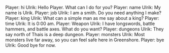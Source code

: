 Player: hi
Ulrik: Hello Player. What can I do for you?
Player: name
Ulrik: My name is Ulrik.
Player: job
Ulrik: I am a smith. Do you need anything I make?
Player: king
Ulrik: What can a simple man as me say about a king?
Player: time
Ulrik: It is 0:00 am.
Player: Weapon
Ulrik: I have longswords, battle hammers, and battle axes. What do you want?
Player: dungeons
Ulrik: They say north of Thais is a deep dungeon.
Player: monsters
Ulrik: Most monsters live far away, so you can feel safe here in Greenshore.
Player: bye
Ulrik: Good bye for now.